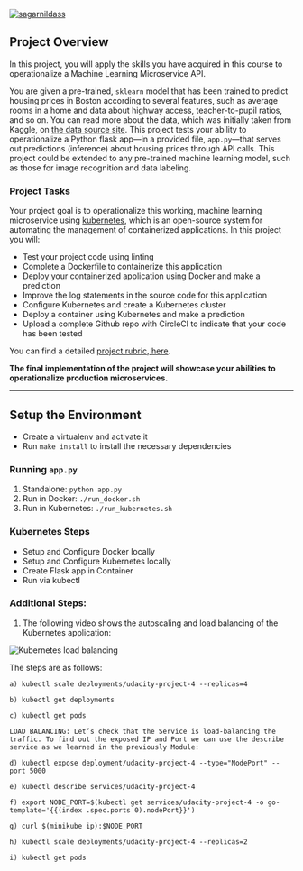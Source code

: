 [![sagarnildass](https://circleci.com/gh/sagarnildass/udacity-cloud-devops-project-4-kubernetes.svg?style=svg)](https://app.circleci.com/pipelines/github/sagarnildass/udacity-cloud-devops-project-4-kubernetes/9/workflows/54c52572-7846-4c2d-afa6-b7fe114c81ab)

## Project Overview

In this project, you will apply the skills you have acquired in this course to operationalize a Machine Learning Microservice API. 

You are given a pre-trained, `sklearn` model that has been trained to predict housing prices in Boston according to several features, such as average rooms in a home and data about highway access, teacher-to-pupil ratios, and so on. You can read more about the data, which was initially taken from Kaggle, on [the data source site](https://www.kaggle.com/c/boston-housing). This project tests your ability to operationalize a Python flask app—in a provided file, `app.py`—that serves out predictions (inference) about housing prices through API calls. This project could be extended to any pre-trained machine learning model, such as those for image recognition and data labeling.

### Project Tasks

Your project goal is to operationalize this working, machine learning microservice using [kubernetes](https://kubernetes.io/), which is an open-source system for automating the management of containerized applications. In this project you will:
* Test your project code using linting
* Complete a Dockerfile to containerize this application
* Deploy your containerized application using Docker and make a prediction
* Improve the log statements in the source code for this application
* Configure Kubernetes and create a Kubernetes cluster
* Deploy a container using Kubernetes and make a prediction
* Upload a complete Github repo with CircleCI to indicate that your code has been tested

You can find a detailed [project rubric, here](https://review.udacity.com/#!/rubrics/2576/view).

**The final implementation of the project will showcase your abilities to operationalize production microservices.**

---

## Setup the Environment

* Create a virtualenv and activate it
* Run `make install` to install the necessary dependencies

### Running `app.py`

1. Standalone:  `python app.py`
2. Run in Docker:  `./run_docker.sh`
3. Run in Kubernetes:  `./run_kubernetes.sh`

### Kubernetes Steps

* Setup and Configure Docker locally
* Setup and Configure Kubernetes locally
* Create Flask app in Container
* Run via kubectl

### Additional Steps:

1. The following video shows the autoscaling and load balancing of the Kubernetes application:

![Kubernetes load balancing](https://www.youtube.com/watch?v=J2-Wgi6N4Y4&feature=youtu.be)

The steps are as follows:

	a) kubectl scale deployments/udacity-project-4 --replicas=4
	
	b) kubectl get deployments
	
	c) kubectl get pods
	
	LOAD BALANCING: Let’s check that the Service is load-balancing the traffic. To find out the exposed IP and Port we can use the describe service as we learned in the previously Module:
	
	d) kubectl expose deployment/udacity-project-4 --type="NodePort" --port 5000
	
	e) kubectl describe services/udacity-project-4
	
	f) export NODE_PORT=$(kubectl get services/udacity-project-4 -o go-template='{{(index .spec.ports 0).nodePort}}')

	g) curl $(minikube ip):$NODE_PORT
	
	h) kubectl scale deployments/udacity-project-4 --replicas=2
	
	i) kubectl get pods
